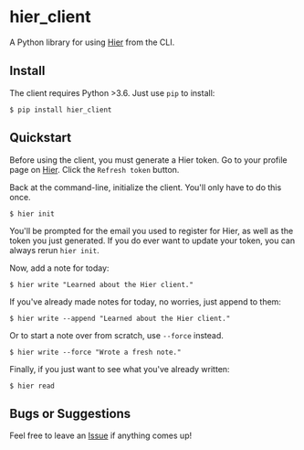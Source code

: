 # hier_client

A Python library for using [Hier](https://honorable-diligent-serval.anvil.app/) from the CLI.

## Install

The client requires Python >3.6. Just use `pip` to install:

```
$ pip install hier_client
```

## Quickstart

Before using the client, you must generate a Hier token.
Go to your profile page on [Hier](https://honorable-diligent-serval.anvil.app/).
Click the `Refresh token` button.

Back at the command-line, initialize the client.
You'll only have to do this once.

```
$ hier init
```

You'll be prompted for the email you used to register for Hier,
as well as the token you just generated.
If you do ever want to update your token,
you can always rerun `hier init`.

Now, add a note for today:

```
$ hier write "Learned about the Hier client."
```

If you've already made notes for today, no worries, just append to them:

```
$ hier write --append "Learned about the Hier client."
```

Or to start a note over from scratch, use `--force` instead.

```
$ hier write --force "Wrote a fresh note."
```

Finally, if you just want to see what you've already written:

```
$ hier read
```

## Bugs or Suggestions

Feel free to leave an [Issue](https://github.com/Jessime/hier_client/issues) if anything comes up!

